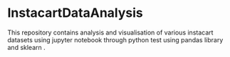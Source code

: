 # InstacartDataAnalysis
This repository contains analysis and visualisation of various instacart datasets using jupyter notebook through python test using pandas library and sklearn .
